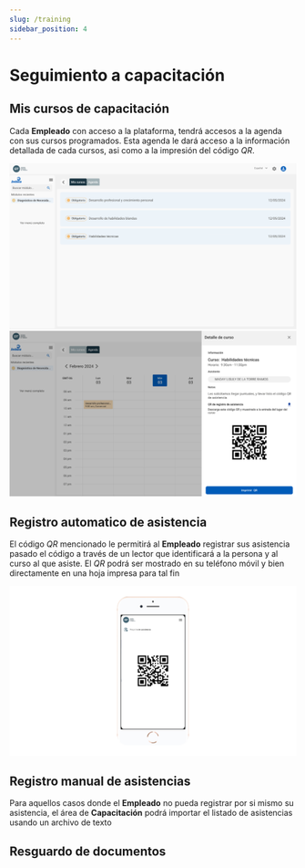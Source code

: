 ```yaml
---
slug: /training
sidebar_position: 4
---
```


# Seguimiento a capacitación

## Mis cursos de capacitación

Cada **Empleado** con acceso a la plataforma, tendrá accesos a la agenda con sus cursos programados. Esta agenda le dará acceso a la información detallada de cada cursos, asi como a la impresión del código _QR_.

![Mis cursos](../../static/img/MisCursos.png)
![Qr recibido](../../static/img/MiCodigoQRT.png)

## Registro automatico de asistencia

El código _QR_ mencionado le permitirá al **Empleado** registrar sus asistencia pasado el código a través de un lector que identificará a la persona y al curso al que asiste. El _QR_ podrá ser mostrado en su teléfono móvil y bien directamente en una hoja impresa para tal fin

![QR](../../static/img/RegistroQrManual.png)

## Registro manual de asistencias

Para aquellos casos donde el **Empleado** no pueda registrar por si mismo su asistencia, el área de **Capacitación** podrá importar el listado de asistencias usando un archivo de texto

## Resguardo de documentos
